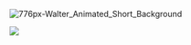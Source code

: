 ![776px-Walter_Animated_Short_Background](https://github.com/user-attachments/assets/7b09203a-c780-4fa9-9afc-884d14b83b5d)

![](https://komarev.com/ghpvc/?username=cookiehau&color=435876&label=views)



